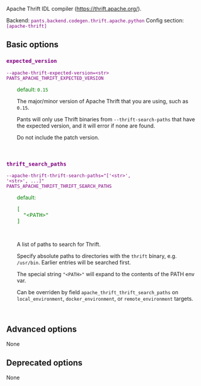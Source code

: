 
Apache Thrift IDL compiler (https://thrift.apache.org/).

Backend: <span style="color: purple"><code>pants.backend.codegen.thrift.apache.python</code></span>
Config section: <span style="color: purple"><code>[apache-thrift]</code></span>

## Basic options

<div style="color: purple">

### `expected_version`

  <code>--apache-thrift-expected-version=&lt;str&gt;</code><br>
  <code>PANTS_APACHE_THRIFT_EXPECTED_VERSION</code><br>
</div>
<div style="padding-left: 2em;">
<span style="color: green">default: <code>0.15</code></span>

<br>

The major/minor version of Apache Thrift that you are using, such as `0.15`.

Pants will only use Thrift binaries from `--thrift-search-paths` that have the expected version, and it will error if none are found.

Do not include the patch version.
</div>
<br>

<div style="color: purple">

### `thrift_search_paths`

  <code>--apache-thrift-thrift-search-paths=&quot;['&lt;str&gt;', '&lt;str&gt;', ...]&quot;</code><br>
  <code>PANTS_APACHE_THRIFT_THRIFT_SEARCH_PATHS</code><br>
</div>
<div style="padding-left: 2em;">
<span style="color: green">default: <pre>[
  "&lt;PATH&gt;"
]</pre></span>

<br>

A list of paths to search for Thrift.

Specify absolute paths to directories with the `thrift` binary, e.g. `/usr/bin`. Earlier entries will be searched first.

The special string `"<PATH>"` will expand to the contents of the PATH env var.

Can be overriden by field `apache_thrift_thrift_search_paths` on `local_environment`, `docker_environment`, or `remote_environment` targets.
</div>
<br>


## Advanced options

None

## Deprecated options

None


